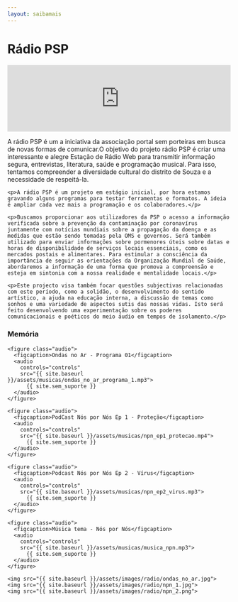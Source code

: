 ```yaml
---
layout: saibamais
---
```


# Rádio PSP

<iframe src="https://streaming.la/public/portalsemporteiras/embed" frameborder="0"
allowtransparency="true" style="width: 100%; min-height: 150px; border: 0;"></iframe>

<div class="conteudo">
  <div>
    <p>A rádio PSP é um a iniciativa da associação portal sem porteiras em busca de novas formas de comunicar.O objetivo do projeto rádio PSP é criar uma interessante e alegre Estação de Rádio Web para transmitir informação segura, entrevistas, literatura, saúde e programação musical. Para isso, tentamos compreender a diversidade cultural do distrito de Souza e a necessidade de respeitá-la.</p>

    <p>A rádio PSP é um projeto em estágio inicial, por hora estamos gravando alguns programas para testar ferramentas e formatos. A ideia é ampliar cada vez mais a programação e os colaboradores.</p>

    <p>Buscamos proporcionar aos utilizadores da PSP o acesso a informação verificada sobre a prevenção da contaminação por coronavírus juntamente com notícias mundiais sobre a propagação da doença e as medidas que estão sendo tomadas pela OMS e governos. Será também utilizado para enviar informações sobre pormenores úteis sobre datas e horas de disponibilidade de serviços locais essenciais, como os mercados postais e alimentares. Para estimular a consciência da importância de seguir as orientações da Organização Mundial de Saúde, abordaremos a informação de uma forma que promova a compreensão e esteja em sintonia com a nossa realidade e mentalidade locais.</p>

    <p>Este projecto visa também focar questões subjectivas relacionadas com este período, como a solidão, o desenvolvimento do sentido artístico, a ajuda na educação interna, a discussão de temas como sonhos e uma variedade de aspectos sutis das nossas vidas. Isto será feito desenvolvendo uma experimentação sobre os poderes comunicacionais e poéticos do meio áudio em tempos de isolamento.</p>
  </div>

  <div>
    <h3>Memória</h3>

    <figure class="audio">
      <figcaption>Ondas no Ar - Programa 01</figcaption>
      <audio
        controls="controls"
        src="{{ site.baseurl }}/assets/musicas/ondas_no_ar_programa_1.mp3">
          {{ site.sem_suporte }}
      </audio>
    </figure>

    <figure class="audio">
      <figcaption>PodCast Nós por Nós Ep 1 - Proteção</figcaption>
      <audio
        controls="controls"
        src="{{ site.baseurl }}/assets/musicas/npn_ep1_protecao.mp4">
          {{ site.sem_suporte }}
      </audio>
    </figure>

    <figure class="audio">
      <figcaption>Podcast Nós por Nós Ep 2 - Vírus</figcaption>
      <audio
        controls="controls"
        src="{{ site.baseurl }}/assets/musicas/npn_ep2_virus.mp3">
          {{ site.sem_suporte }}
      </audio>
    </figure>

    <figure class="audio">
      <figcaption>Música tema - Nós por Nós</figcaption>
      <audio
        controls="controls"
        src="{{ site.baseurl }}/assets/musicas/musica_npn.mp3">
          {{ site.sem_suporte }}
      </audio>
    </figure>

    <img src="{{ site.baseurl }}/assets/images/radio/ondas_no_ar.jpg">
    <img src="{{ site.baseurl }}/assets/images/radio/npn_1.jpg">
    <img src="{{ site.baseurl }}/assets/images/radio/npn_2.png">
  </div>
</div>
